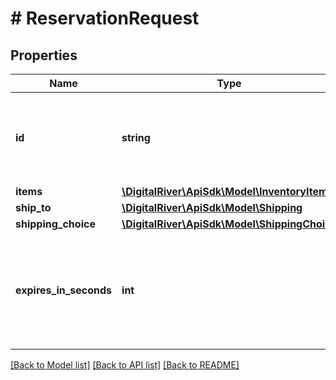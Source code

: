 # # ReservationRequest

## Properties

Name | Type | Description | Notes
------------ | ------------- | ------------- | -------------
**id** | **string** | A unique identifier for the reservation. Usually an order identifier. | [optional] 
**items** | [**\DigitalRiver\ApiSdk\Model\InventoryItem[]**](InventoryItem.md) |  | 
**ship_to** | [**\DigitalRiver\ApiSdk\Model\Shipping**](Shipping.md) |  | 
**shipping_choice** | [**\DigitalRiver\ApiSdk\Model\ShippingChoice**](ShippingChoice.md) |  | 
**expires_in_seconds** | **int** | A positive integer that specifies the number of seconds before the reservation expires and is deleted. | 

[[Back to Model list]](../../README.md#documentation-for-models) [[Back to API list]](../../README.md#documentation-for-api-endpoints) [[Back to README]](../../README.md)



